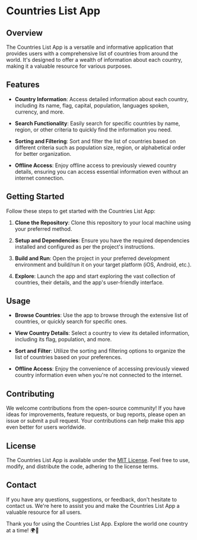 # Countries List App

## Overview 

The Countries List App is a versatile and informative application that provides users with a comprehensive list of countries from around the world. It's designed to offer a wealth of information about each country, making it a valuable resource for various purposes.

## Features

- **Country Information**: Access detailed information about each country, including its name, flag, capital, population, languages spoken, currency, and more.

- **Search Functionality**: Easily search for specific countries by name, region, or other criteria to quickly find the information you need.

- **Sorting and Filtering**: Sort and filter the list of countries based on different criteria such as population size, region, or alphabetical order for better organization.

- **Offline Access**: Enjoy offline access to previously viewed country details, ensuring you can access essential information even without an internet connection.

## Getting Started

Follow these steps to get started with the Countries List App:

1. **Clone the Repository**: Clone this repository to your local machine using your preferred method.

2. **Setup and Dependencies**: Ensure you have the required dependencies installed and configured as per the project's instructions.

3. **Build and Run**: Open the project in your preferred development environment and build/run it on your target platform (iOS, Android, etc.).

4. **Explore**: Launch the app and start exploring the vast collection of countries, their details, and the app's user-friendly interface.

## Usage

- **Browse Countries**: Use the app to browse through the extensive list of countries, or quickly search for specific ones.

- **View Country Details**: Select a country to view its detailed information, including its flag, population, and more.

- **Sort and Filter**: Utilize the sorting and filtering options to organize the list of countries based on your preferences.

- **Offline Access**: Enjoy the convenience of accessing previously viewed country information even when you're not connected to the internet.

## Contributing

We welcome contributions from the open-source community! If you have ideas for improvements, feature requests, or bug reports, please open an issue or submit a pull request. Your contributions can help make this app even better for users worldwide.

## License

The Countries List App is available under the [MIT License](LICENSE). Feel free to use, modify, and distribute the code, adhering to the license terms.

## Contact

If you have any questions, suggestions, or feedback, don't hesitate to contact us. We're here to assist you and make the Countries List App a valuable resource for all users.

Thank you for using the Countries List App. Explore the world one country at a time! 🌍📱
